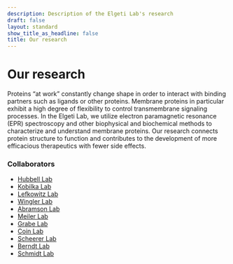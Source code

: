 ```yaml
---
description: Description of the Elgeti Lab's research
draft: false
layout: standard
show_title_as_headline: false
title: Our research
---
```


<h1 class="f1">Our research</h1>

Proteins “at work” constantly change shape in order to interact with binding partners such as ligands or other proteins. Membrane proteins in particular exhibit a high degree of flexibility to control transmembrane signaling processes. In the Elgeti Lab, we utilize electron paramagnetic resonance (EPR) spectroscopy and other biophysical and biochemical methods to characterize and understand membrane proteins. Our research connects protein structure to function and contributes to the development of more efficacious therapeutics with fewer side effects.

<h3 class="f3">Collaborators</h3>

- [Hubbell Lab](https://www.biochemistry.ucla.edu/Faculty/Hubbell/)
- [Kobilka Lab](https://med.stanford.edu/kobilkalab.html)
- [Lefkowitz Lab](https://www.biochem.duke.edu/people/lefkowitz-lab)
- [Wingler Lab](https://sites.duke.edu/winglerlab/team/)
- [Abramson Lab](https://sites.google.com/site/abramsonlab/home) 
- [Meiler Lab](https://meilerlab.org/)
- [Grabe Lab](https://www.grabelab.org/)
- [Coin Lab](https://www.lw.uni-leipzig.de/en/institute-of-biochemisty/coinlab)
- [Scheerer Lab](https://biophysik.charite.de/en/research/protein_x_ray_crystallography_and_signal_transduction/)
- [Berndt Lab](https://biochemie.medizin.uni-leipzig.de/mbch_cms/index.php/ag-liebscher/ag-berndt)
- [Schmidt Lab](https://biophysik.medizin.uni-leipzig.de/research/dr-peter-schmidt/)


